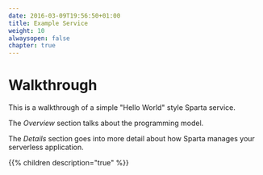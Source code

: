 ```yaml
---
date: 2016-03-09T19:56:50+01:00
title: Example Service
weight: 10
alwaysopen: false
chapter: true
---
```


# Walkthrough

This is a walkthrough of a simple "Hello World" style Sparta service.

The _Overview_ section talks about the programming model.

The _Details_ section goes into more detail about how Sparta manages your serverless application.

{{% children description="true"   %}}
